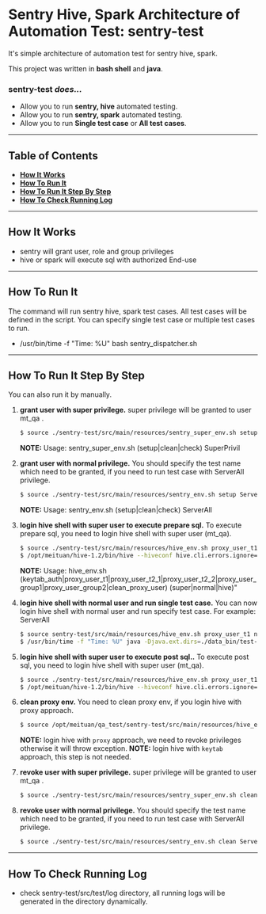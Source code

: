 # Sentry Hive, Spark Architecture of Automation Test: sentry-test


It's simple architecture of automation test for sentry hive, spark.

This project was written in **bash shell** and **java**.



### sentry-test _does..._

* Allow you to run **sentry, hive** automated testing.
* Allow you to run **sentry, spark** automated testing.
* Allow you to run **Single test case** or **All test cases**.


----


## Table of Contents

* **[How It Works](#how-it-works)**
* **[How To Run It](#how-to-run-it)**
* **[How To Run It Step By Step](#how-to-run-it-step-by-step)**
* **[How To Check Running Log](#how-to-check-running-log)**


----


## How It Works

* sentry will grant user, role and group privileges
* hive or spark will execute sql with authorized End-use


----


## How To Run It

The command will run sentry hive, spark test cases. All test cases will be defined in the script.
You can specify single test case or multiple test cases to run.

* /usr/bin/time -f "Time: %U" bash sentry_dispatcher.sh


----


## How To Run It Step By Step

You can also run it by manually.

1. **grant user with super privilege.**
   super privilege will be granted to user mt_qa .
    ```sh
    $ source ./sentry-test/src/main/resources/sentry_super_env.sh setup SuperPrivil
    ```

   **NOTE:** Usage: sentry_super_env.sh (setup|clean|check) SuperPrivil
   
2. **grant user with normal privilege.**
    You should specify the test name which need to be granted, if you need to run test case with ServerAll privilege.
    ```sh
    $ source ./sentry-test/src/main/resources/sentry_env.sh setup ServerAll
    ```

   **NOTE:** Usage: sentry_env.sh (setup|clean|check) ServerAll

3. **login hive shell with super user to execute prepare sql.**
    To execute prepare sql, you need to login hive shell with super user (mt_qa).
    ```sh
    $ source ./sentry-test/src/main/resources/hive_env.sh proxy_user_t1 super
    $ /opt/meituan/hive-1.2/bin/hive --hiveconf hive.cli.errors.ignore=true -f ./sentry-test/src/test/resources/hive-sql/common-sql/prepareAll.sql
    ```
    
   **NOTE:** Usage: hive_env.sh (keytab_auth|proxy_user_t1|proxy_user_t2_1|proxy_user_t2_2|proxy_user_group1|proxy_user_group2|clean_proxy_user) (super|normal|hive)"

4. **login hive shell with normal user and run single test case.**
   You can now login hive shell with normal user and run specify test case. For example: ServerAll
    ```sh
    $ source sentry-test/src/main/resources/hive_env.sh proxy_user_t1 normal
    $ /usr/bin/time -f "Time: %U" java -Djava.ext.dirs=./data_bin/test-lib/ -cp ./sentry-test/target/classes:./sentry-test/target/test-classes/ org.junit.runner.JUnitCore ServerAll
    ```

5. **login hive shell with super user to execute post sql..**
    To execute post sql, you need to login hive shell with super user (mt_qa).
    ```sh
    $ source ./sentry-test/src/main/resources/hive_env.sh proxy_user_t1 super
    $ /opt/meituan/hive-1.2/bin/hive --hiveconf hive.cli.errors.ignore=true -f ./sentry-test/src/test/resources/hive-sql/common-sql/post.sql
    ```
    
6. **clean proxy env.**
     You need to clean proxy env, if you login hive with proxy approach.
      ```sh
      $ source /opt/meituan/qa_test/sentry-test/src/main/resources/hive_env.sh clean_proxy_user hive
      ```     

   **NOTE:** login hive with ```proxy``` approach, we need to revoke privileges otherwise it will throw exception.
   **NOTE:** login hive with ```keytab``` approach, this step is not needed. 
   
7. **revoke user with super privilege.**
   super privilege will be granted to user mt_qa .
    ```sh
    $ source ./sentry-test/src/main/resources/sentry_super_env.sh clean SuperPrivil
    ```

8. **revoke user with normal privilege.**
    You should specify the test name which need to be granted, if you need to run test case with ServerAll privilege.
    ```sh
    $ source ./sentry-test/src/main/resources/sentry_env.sh clean ServerAll
    ```
    
    
----


## How To Check Running Log

* check sentry-test/src/test/log directory, all running logs will be generated in the directory dynamically.
